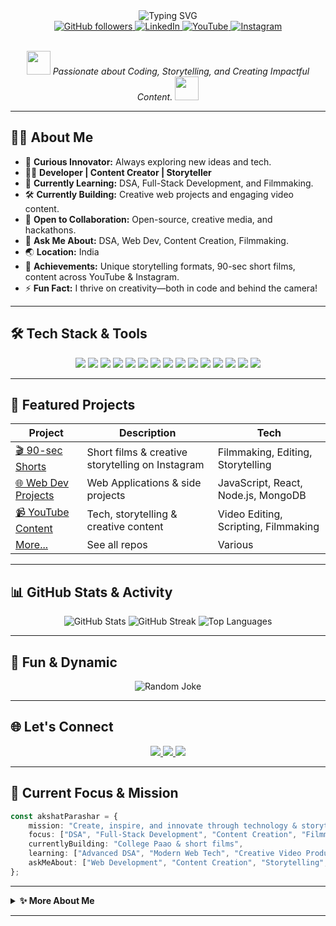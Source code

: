 <div align="center">
  <img src="https://readme-typing-svg.herokuapp.com?font=Fira+Code&weight=600&size=28&duration=4000&pause=1000&color=F7DF1E&center=true&vCenter=true&random=false&width=650&lines=Hi%2C+I'm+Akshat+Parashar!+%F0%9F%9A%80;Developer+%7C;Content+Creator+%7C;Storyteller+%7C;Turning+Ideas+into+Reality" alt="Typing SVG" />
</div>

<div align="center">
  <a href="https://github.com/akss23">
    <img src="https://img.shields.io/github/followers/akss23?label=Follow&style=social" alt="GitHub followers">
  </a>
 
  <a href="https://www.linkedin.com/in/akshat-parashar-9982b4256/">
    <img src="https://img.shields.io/badge/-LinkedIn-0A66C2?style=flat-square&logo=linkedin" alt="LinkedIn">
  </a>
  <a href="https://www.youtube.com/@aksacts/videos">
    <img src="https://img.shields.io/badge/-YouTube-FF0000?style=flat-square&logo=youtube&logoColor=white" alt="YouTube">
  </a>
  <a href="https://www.instagram.com/haii_akshat/">
    <img src="https://img.shields.io/badge/-Instagram-E4405F?style=flat-square&logo=instagram&logoColor=white" alt="Instagram">
  </a>
</div>

<br/>

<p align="center">
  <em>
    <img src="https://media.giphy.com/media/v1.Y2lkPTc5MGI3NjExOGZuaXhpY2p1c3JwM3J0OHd1aXp6bXZqZnM1eWc1Y2pveGkwMzl2dCZuZWFyPTQwMA8/gM5qFksULw54NMWyry/giphy.gif" width="38px" />
    Passionate about Coding, Storytelling, and Creating Impactful Content.
    <img src="https://media.giphy.com/media/3o7aD2saalBwwftBIY/giphy.gif" width="38px" />
  </em>
</p>

---

## 🧑‍💻 About Me

- 🚀 **Curious Innovator:** Always exploring new ideas and tech.
- 👨‍💻 **Developer | Content Creator | Storyteller**
- 🌱 **Currently Learning:** DSA, Full-Stack Development, and Filmmaking.
- 🛠️ **Currently Building:** Creative web projects and engaging video content.
- 🤝 **Open to Collaboration:** Open-source, creative media, and hackathons.
- 💬 **Ask Me About:** DSA, Web Dev, Content Creation, Filmmaking.
- 🌏 **Location:** India
- 🏅 **Achievements:** Unique storytelling formats, 90-sec short films, content across YouTube & Instagram.
- ⚡ **Fun Fact:** I thrive on creativity—both in code and behind the camera!

---

## 🛠️ Tech Stack & Tools

<div align="center">
  <img src="https://img.shields.io/badge/c++-%2300599C.svg?style=flat-square&logo=c%2B%2B&logoColor=white" />
  <img src="https://img.shields.io/badge/javascript-%23323330.svg?style=flat-square&logo=javascript&logoColor=%23F7DF1E" />
  <img src="https://img.shields.io/badge/typescript-%23007ACC.svg?style=flat-square&logo=typescript&logoColor=white" />
  <img src="https://img.shields.io/badge/html5-%23E34F26.svg?style=flat-square&logo=html5&logoColor=white" />
  <img src="https://img.shields.io/badge/css3-%231572B6.svg?style=flat-square&logo=css3&logoColor=white" />
  <img src="https://img.shields.io/badge/java-%23ED8B00.svg?style=flat-square&logo=openjdk&logoColor=white" />
  <img src="https://img.shields.io/badge/react-%2320232a.svg?style=flat-square&logo=react&logoColor=%2361DAFB" />
  <img src="https://img.shields.io/badge/node.js-6DA55F?style=flat-square&logo=node.js&logoColor=white" />
  <img src="https://img.shields.io/badge/express.js-%23404d59.svg?style=flat-square&logo=express&logoColor=%2361DAFB" />
  <img src="https://img.shields.io/badge/MongoDB-%234ea94b.svg?style=flat-square&logo=mongodb&logoColor=white" />
  <img src="https://img.shields.io/badge/mysql-4479A1.svg?style=flat-square&logo=mysql&logoColor=white" />
  <img src="https://img.shields.io/badge/firebase-%23039BE5.svg?style=flat-square&logo=firebase" />
  <img src="https://img.shields.io/badge/adobe%20premiere%20pro-9999FF.svg?style=flat-square&logo=adobe-premiere-pro&logoColor=white" />
  <img src="https://img.shields.io/badge/adobe%20after%20effects-9999FF.svg?style=flat-square&logo=adobe-after-effects&logoColor=white" />
  <img src="https://img.shields.io/badge/adobe%20photoshop-%2331A8FF.svg?style=flat-square&logo=adobe%20photoshop&logoColor=white" />
</div>

---

## 💼 Featured Projects

| Project | Description | Tech |
|---------|-------------|------|
| [🎬 90-sec Shorts](https://www.instagram.com/haii_akshat/) | Short films & creative storytelling on Instagram | Filmmaking, Editing, Storytelling |
| [🌐 Web Dev Projects](https://github.com/akss23?tab=repositories) | Web Applications & side projects | JavaScript, React, Node.js, MongoDB |
| [📹 YouTube Content](https://www.youtube.com/@aksacts/videos) | Tech, storytelling & creative content | Video Editing, Scripting, Filmmaking |
| [More...](https://github.com/akss23?tab=repositories) | See all repos | Various |

---

## 📊 GitHub Stats & Activity

<div align="center">
  <img src="https://github-readme-stats.vercel.app/api?username=akss23&theme=highcontrast&hide_border=false&count_private=true&show_icons=true" alt="GitHub Stats" />
  <img src="https://nirzak-streak-stats.vercel.app/?user=akss23&theme=highcontrast&hide_border=false" alt="GitHub Streak" />
  <img src="https://github-readme-stats.vercel.app/api/top-langs/?username=akss23&theme=highcontrast&hide_border=false&layout=compact" alt="Top Languages" />
</div>

---
## 🧩 Fun & Dynamic

<div align="center">
  <img src="https://readme-jokes.vercel.app/api?hideBorder&bgColor=%231a1b27&qColor=%232E95F7&aColor=%232E95F7" alt="Random Joke" />
  <br/>
</div>

---

## 🌐 Let's Connect

<div align="center">
  <a href="https://www.linkedin.com/in/akshat-parashar-9982b4256/">
    <img src="https://img.shields.io/badge/LinkedIn-0A66C2?style=for-the-badge&logo=linkedin&logoColor=white"/>
  </a>
  <a href="https://www.youtube.com/@aksacts/videos">
    <img src="https://img.shields.io/badge/YouTube-FF0000?style=for-the-badge&logo=youtube&logoColor=white"/>
  </a>
  <a href="https://www.instagram.com/haii_akshat/">
    <img src="https://img.shields.io/badge/Instagram-E4405F?style=for-the-badge&logo=instagram&logoColor=white"/>
  </a>
</div>

---

## 🎯 Current Focus & Mission

```typescript
const akshatParashar = {
    mission: "Create, inspire, and innovate through technology & storytelling",
    focus: ["DSA", "Full-Stack Development", "Content Creation", "Filmmaking"],
    currentlyBuilding: "College Paao & short films",
    learning: ["Advanced DSA", "Modern Web Tech", "Creative Video Production"],
    askMeAbout: ["Web Development", "Content Creation", "Storytelling", "Filmmaking"]
};
```

---

<details>
  <summary><b>✨ More About Me</b></summary>
  <ul>
    <li>💡 Always exploring new creative and tech ideas</li>
    <li>🛠️ Building side projects & learning every day</li>
    <li>🎬 Passionate about unique video formats & storytelling</li>
    <li>🚴‍♂️ Love cycling, music, and traveling</li>
  </ul>
</details>

---

<!--
**akss23/akss23** is a ✨ special ✨ repository because its `README.md` (this file) appears on your GitHub profile.
-->
